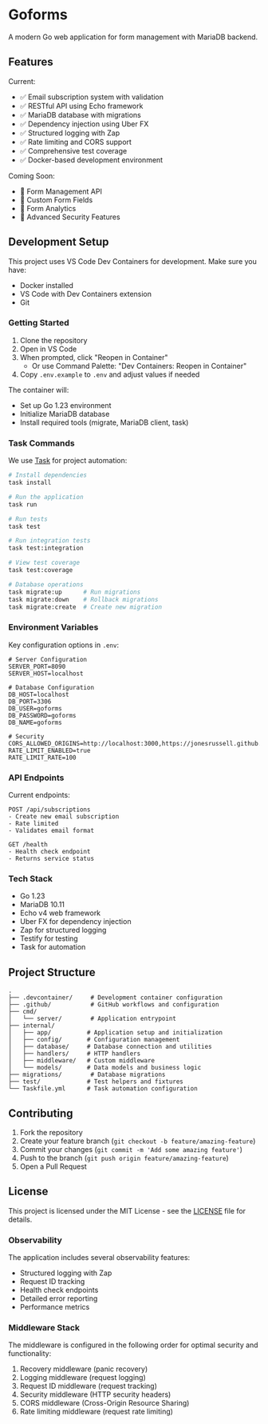 # Goforms

A modern Go web application for form management with MariaDB backend.

## Features

Current:
- ✅ Email subscription system with validation
- ✅ RESTful API using Echo framework
- ✅ MariaDB database with migrations
- ✅ Dependency injection using Uber FX
- ✅ Structured logging with Zap
- ✅ Rate limiting and CORS support
- ✅ Comprehensive test coverage
- ✅ Docker-based development environment

Coming Soon:
- 🚧 Form Management API
- 🚧 Custom Form Fields
- 🚧 Form Analytics
- 🚧 Advanced Security Features

## Development Setup

This project uses VS Code Dev Containers for development. Make sure you have:
- Docker installed
- VS Code with Dev Containers extension
- Git

### Getting Started

1. Clone the repository
2. Open in VS Code
3. When prompted, click "Reopen in Container"
   - Or use Command Palette: "Dev Containers: Reopen in Container"
4. Copy `.env.example` to `.env` and adjust values if needed

The container will:
- Set up Go 1.23 environment
- Initialize MariaDB database
- Install required tools (migrate, MariaDB client, task)

### Task Commands

We use [Task](https://taskfile.dev) for project automation:

```bash
# Install dependencies
task install

# Run the application
task run

# Run tests
task test

# Run integration tests
task test:integration

# View test coverage
task test:coverage

# Database operations
task migrate:up      # Run migrations
task migrate:down    # Rollback migrations
task migrate:create  # Create new migration
```

### Environment Variables

Key configuration options in `.env`:

```env
# Server Configuration
SERVER_PORT=8090
SERVER_HOST=localhost

# Database Configuration
DB_HOST=localhost
DB_PORT=3306
DB_USER=goforms
DB_PASSWORD=goforms
DB_NAME=goforms

# Security
CORS_ALLOWED_ORIGINS=http://localhost:3000,https://jonesrussell.github.io
RATE_LIMIT_ENABLED=true
RATE_LIMIT_RATE=100
```

### API Endpoints

Current endpoints:

```
POST /api/subscriptions
- Create new email subscription
- Rate limited
- Validates email format

GET /health
- Health check endpoint
- Returns service status
```

### Tech Stack

- Go 1.23
- MariaDB 10.11
- Echo v4 web framework
- Uber FX for dependency injection
- Zap for structured logging
- Testify for testing
- Task for automation

## Project Structure

```
.
├── .devcontainer/     # Development container configuration
├── .github/           # GitHub workflows and configuration
├── cmd/              
│   └── server/        # Application entrypoint
├── internal/          
│   ├── app/          # Application setup and initialization
│   ├── config/       # Configuration management
│   ├── database/     # Database connection and utilities
│   ├── handlers/     # HTTP handlers
│   ├── middleware/   # Custom middleware
│   └── models/       # Data models and business logic
├── migrations/        # Database migrations
├── test/             # Test helpers and fixtures
└── Taskfile.yml      # Task automation configuration
```

## Contributing

1. Fork the repository
2. Create your feature branch (`git checkout -b feature/amazing-feature`)
3. Commit your changes (`git commit -m 'Add some amazing feature'`)
4. Push to the branch (`git push origin feature/amazing-feature`)
5. Open a Pull Request

## License

This project is licensed under the MIT License - see the [LICENSE](LICENSE) file for details.

### Observability

The application includes several observability features:
- Structured logging with Zap
- Request ID tracking
- Health check endpoints
- Detailed error reporting
- Performance metrics

### Middleware Stack

The middleware is configured in the following order for optimal security and functionality:
1. Recovery middleware (panic recovery)
2. Logging middleware (request logging)
3. Request ID middleware (request tracking)
4. Security middleware (HTTP security headers)
5. CORS middleware (Cross-Origin Resource Sharing)
6. Rate limiting middleware (request rate limiting)
